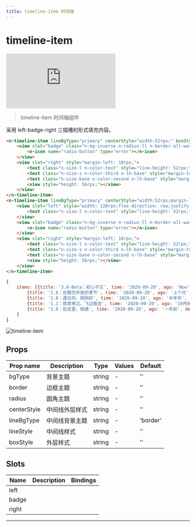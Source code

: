 ```yaml
---
title: timeline-item 时间轴
---
```


# timeline-item

<div class="demo-box">
	<iframe scrolling="auto" frameborder="0" src="https://npro.redou.vip/h5/#/pages/display/timeline-item" class="demo-box-iframe"></iframe>
</div>

> timeline-item 时间轴组件

采用 left-badge-right 三插槽的形式填充内容。

```html
<n-timeline-item lineBgType="primary" centerStyle="width:52rpx;" boxStyle="margin-left:32rpx;width:686rpx;">
	<view slot="badge" class="n-bg-inverse n-radius-ll n-border-all-warning" style="position: absolute;width: 52rpx;height: 52rpx;top:0;left:0;align-items: center;justify-content: center;">
		<n-icon name="radio-button" type="error"></n-icon>
	</view>
	<view slot="right" style="margin-left: 18rpx;">
		<text class="n-size-l n-color-text" style="line-height: 52rpx;">{{item.title}}</text>
		<text class="n-size-s n-color-third n-lh-base" style="margin-top: 8rpx;">{{item.time}}</text>
		<text class="n-size-base n-color-second n-lh-base" style="margin-top: 12rpx; width: 624rpx;">{{item.desc}}</text>
		<view style="height: 56rpx;"></view>
	</view>
</n-timeline-item>
<n-timeline-item lineBgType="primary" centerStyle="width:52rpx;margin-left:18rpx;" boxStyle="width:750rpx;">
	<view slot="left" style="width: 120rpx;flex-direction: row;justify-content: flex-end;">
		<text class="n-size-l n-color-text" style="line-height: 52rpx;">{{item.ago}}</text>
	</view>
	<view slot="badge" class="n-bg-inverse n-radius-ll n-border-all-warning" style="position: absolute;width: 52rpx;height: 52rpx;top:0;left:0;align-items: center;justify-content: center;">
		<n-icon name="radio-button" type="error"></n-icon>
	</view>
	<view slot="right" style="margin-left: 18rpx;">
		<text class="n-size-l n-color-text" style="line-height: 52rpx;">{{item.title}}</text>
		<text class="n-size-s n-color-third n-lh-base" style="margin-top: 8rpx;">{{item.time}}</text>
		<text class="n-size-base n-color-second n-lh-base" style="margin-top: 12rpx; width: 528rpx;">{{item.desc}}</text>
		<view style="height: 56rpx;"></view>
	</view>
</n-timeline-item>
```

```js
{
	items: [{title: '3.0-Beta：初心不忘', time: '2020-09-20', ago: 'Now', desc: '我，站着，在一片不长草的草原，钓鱼。或许，落日一直在提醒着我，人到底是要长大的。'},
		{title: '2.6：在樱花开放的季节', time: '2020-09-20', ago: '上个月', desc: '我，站着，在一片不长草的草原，钓鱼。或许，落日一直在提醒着我，人到底是要长大的。'},
		{title: '2.0：遇见你，刚刚好', time: '2020-09-20', ago: '半年年', desc: '我，站着，在一片不长草的草原，钓鱼。或许，落日一直在提醒着我，人到底是要长大的。'},
		{title: '1.1：我曾来过，飞过痕迹', time: '2020-09-20', ago: '10月前', desc: '我，站着，在一片不长草的草原，钓鱼。或许，落日一直在提醒着我，人到底是要长大的。'},
		{title: '1.0：在这里，相遇', time: '2020-09-20', ago: '一年前', desc: '我，站着，在一片不长草的草原，钓鱼。或许，落日一直在提醒着我，人到底是要长大的。'}
	]
}
```

![timeline-item](/img/coms/timeline-item.jpg)

## Props

| Prop name   | Description    | Type   | Values | Default  |
| ----------- | -------------- | ------ | ------ | -------- |
| bgType      | 背景主题       | string | -      | ''       |
| border      | 边框主题       | string | -      | ''       |
| radius      | 圆角主题       | string | -      | ''       |
| centerStyle | 中间线外层样式 | string | -      | ''       |
| lineBgType  | 中间线背景主题 | string | -      | 'border' |
| lineStyle   | 中间线样式     | string | -      | ''       |
| boxStyle    | 外层样式       | string | -      | ''       |

## Slots

| Name  | Description | Bindings |
| ----- | ----------- | -------- |
| left  |             |          |
| badge |             |          |
| right |             |          |

---
